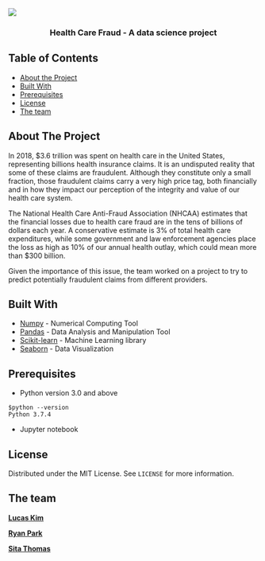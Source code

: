 <!-- PROJECT -->
<a>
  <img src="https://encrypted-tbn0.gstatic.com/images?q=tbn%3AANd9GcQ9_u2kyLCO_7FNxiC3s2pO2q-iwuWxj6LDiA&usqp=CAU">
</a>
<h3 align="center">Health Care Fraud - A data science project</h3>

<!-- TABLE OF CONTENTS -->
## Table of Contents

* [About the Project](#about-the-project)
* [Built With](#built-with)
* [Prerequisites](#prerequisites)
* [License](#license)
* [The team](#team)


<!-- ABOUT THE PROJECT -->
## About The Project  <a name = "about-the-project"></a>

In 2018, $3.6 trillion was spent on health care in the United States, representing billions health insurance claims. It is an undisputed reality that some of these claims are fraudulent. Although they constitute only a small fraction, those fraudulent claims carry a very high price tag, both financially and in how they impact our perception of the integrity and value of our health care system.

The National Health Care Anti-Fraud Association (NHCAA) estimates that the financial losses due to health care fraud are in the tens of billions of dollars each year. A conservative estimate is 3% of total health care expenditures, while some government and law enforcement agencies place the loss as high as 10% of our annual health outlay, which could mean more than $300 billion.

Given the importance of this issue, the team worked on a project to try to predict potentially fraudulent claims from different providers.

## Built With <a name = "built-with"></a>
- [Numpy](https://numpy.org/) - Numerical Computing Tool
- [Pandas](https://pandas.pydata.org/) - Data Analysis and Manipulation Tool
- [Scikit-learn](https://scikit-learn.org/stable/) - Machine Learning library
- [Seaborn](https://seaborn.pydata.org/) - Data Visualization

## Prerequisites <a name = "prerequisites"></a>
- Python version 3.0 and above
```
$python --version
Python 3.7.4
```
- Jupyter notebook


<!-- LICENSE -->
## License <a name = "license"></a>

Distributed under the MIT License. See `LICENSE` for more information.


<!-- CONTACT -->
## The team <a name = "team"></a>
[**Lucas Kim**](https://github.com/kiml1)

[**Ryan Park**](https://github.com/ryanhpark)

[**Sita Thomas**](https://github.com/sitathomas)
